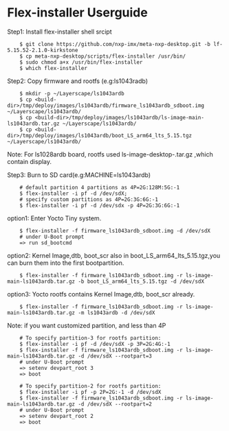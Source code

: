 # Flex-installer Userguide

Step1: Install flex-installer shell srcipt
```
    $ git clone https://github.com/nxp-imx/meta-nxp-desktop.git -b lf-5.15.52-2.1.0-kirkstone
    $ cp meta-nxp-desktop/scripts/flex-installer /usr/bin/
    $ sudo chmod a+x /usr/bin/flex-installer
    $ which flex-installer
```
Step2: Copy firmware and rootfs (e.g:ls1043radb)
```
    $ mkdir -p ~/Layerscape/ls1043ardb
    $ cp <build-dir>/tmp/deploy/images/ls1043ardb/firmware_ls1043ardb_sdboot.img ~/Layerscape/ls1043ardb/
    $ cp <build-dir>/tmp/deploy/images/ls1043ardb/ls-image-main-ls1043ardb.tar.gz ~/Layerscape/ls1043ardb/
    $ cp <build-dir>/tmp/deploy/images/ls1043ardb/boot_LS_arm64_lts_5.15.tgz ~/Layerscape/ls1043ardb/
```
Note: For ls1028ardb board, rootfs used ls-image-desktop-<board>.tar.gz ,which contain display.

Step3: Burn to SD card(e.g:MACHINE=ls1043ardb)
```
    # default partition 4 partitions as 4P=2G:128M:5G:-1
    $ flex-installer -i pf -d /dev/sdX;
    # specify custom partitions as 4P=2G:3G:6G:-1
    $ flex-installer -i pf -d /dev/sdx -p 4P=2G:3G:6G:-1
```
option1: Enter Yocto Tiny system.
```
    $ flex-installer -f firmware_ls1043ardb_sdboot.img -d /dev/sdX
    # under U-Boot prompt
    => run sd_bootcmd
```
option2: Kernel Image,dtb, boot_scr also in boot_LS_arm64_lts_5.15.tgz,you can burn them into the first bootpartition.
```
    $ flex-installer -f firmware_ls1043ardb_sdboot.img -r ls-image-main-ls1043ardb.tar.gz -b boot_LS_arm64_lts_5.15.tgz -d /dev/sdX
```
option3: Yocto rootfs contains Kernel Image,dtb, boot_scr already.
```
    $ flex-installer -f firmware_ls1043ardb_sdboot.img -r ls-image-main-ls1043ardb.tar.gz -m ls1043ardb -d /dev/sdX
```

Note: if you want customized partition, and less than 4P
```
    # To specify partition-3 for rootfs partition:
    $ flex-installer -i pf -d /dev/sdX -p 3P=2G:4G:-1
    $ flex-installer -f firmware_ls1043ardb_sdboot.img -r ls-image-main-ls1043ardb.tar.gz -d /dev/sdX --rootpart=3
    # under U-Boot prompt
    => setenv devpart_root 3
    => boot
```
```
    # To specify partition-2 for rootfs partition:
    $ flex-installer -i pf -p 2P=2G:-1 -d /dev/sdX
    $ flex-installer -f firmware_ls1043ardb_sdboot.img -r ls-image-main-ls1043ardb.tar.gz -d /dev/sdX --rootpart=2
    # under U-Boot prompt
    => setenv devpart_root 2
    => boot
```